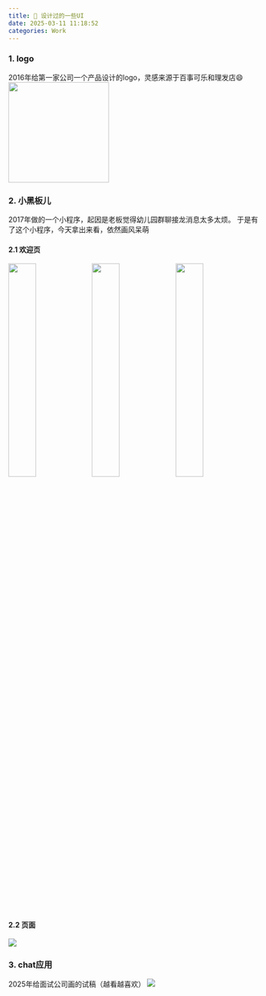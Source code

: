 ```yaml
---
title: 🤔 设计过的一些UI
date: 2025-03-11 11:18:52
categories: Work
---
```

### 1. logo
2016年给第一家公司一个产品设计的logo，灵感来源于百事可乐和理发店😄
<img src="2.png" style="width: 200px">



### 2. 小黑板儿
2017年做的一个小程序，起因是老板觉得幼儿园群聊接龙消息太多太烦。
于是有了这个小程序，今天拿出来看，依然画风呆萌

#### 2.1 欢迎页
<img src="3.png" style="width: 33%; display: inline-block"/><img src="4.png" style="width: 33%; display: inline-block" /><img src="5.png" style="width: 33%; display: inline-block" />

#### 2.2 页面
<img src="6.png" />




### 3. chat应用
2025年给面试公司画的试稿（越看越喜欢）
<img src="1.png" />

